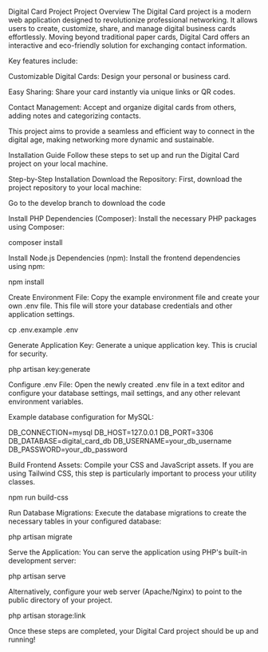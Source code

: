 
Digital Card Project
Project Overview
The Digital Card project is a modern web application designed to revolutionize professional networking. It allows users to create, customize, share, and manage digital business cards effortlessly. Moving beyond traditional paper cards, Digital Card offers an interactive and eco-friendly solution for exchanging contact information.

Key features include:

Customizable Digital Cards: Design your personal or business card.

Easy Sharing: Share your card instantly via unique links or QR codes.

Contact Management: Accept and organize digital cards from others, adding notes and categorizing contacts.

This project aims to provide a seamless and efficient way to connect in the digital age, making networking more dynamic and sustainable.

Installation Guide
Follow these steps to set up and run the Digital Card project on your local machine.

Step-by-Step Installation
Download the Repository:
First, download the project repository to your local machine:

Go to the develop branch to download the code

Install PHP Dependencies (Composer):
Install the necessary PHP packages using Composer:

composer install

Install Node.js Dependencies (npm):
Install the frontend dependencies using npm:

npm install

Create Environment File:
Copy the example environment file and create your own .env file. This file will store your database credentials and other application settings.

cp .env.example .env

Generate Application Key:
Generate a unique application key. This is crucial for security.

php artisan key:generate

Configure .env File:
Open the newly created .env file in a text editor and configure your database settings, mail settings, and any other relevant environment variables.

Example database configuration for MySQL:

DB_CONNECTION=mysql
DB_HOST=127.0.0.1
DB_PORT=3306
DB_DATABASE=digital_card_db
DB_USERNAME=your_db_username
DB_PASSWORD=your_db_password

Build Frontend Assets:
Compile your CSS and JavaScript assets. If you are using Tailwind CSS, this step is particularly important to process your utility classes.

npm run build-css

Run Database Migrations:
Execute the database migrations to create the necessary tables in your configured database:

php artisan migrate

Serve the Application:
You can serve the application using PHP's built-in development server:

php artisan serve

Alternatively, configure your web server (Apache/Nginx) to point to the public directory of your project.

php artisan storage:link

Once these steps are completed, your Digital Card project should be up and running!
